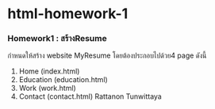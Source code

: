 # html-homework-1
### Homework1 : สร้างResume
กำหนดให้สร้าง website MyResume โดยต้องประกอบไปด้วย4 page ดังนี้
1. Home (index.html)
2. Education (education.html)
3. Work (work.html)
4. Contact (contact.html)
Rattanon Tunwittaya
